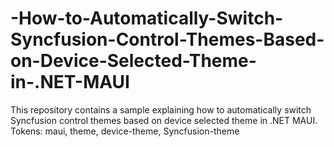 # -How-to-Automatically-Switch-Syncfusion-Control-Themes-Based-on-Device-Selected-Theme-in-.NET-MAUI
This repository contains a sample explaining how to automatically switch Syncfusion control themes based on device selected theme in .NET MAUI. Tokens: maui, theme, device-theme, Syncfusion-theme
